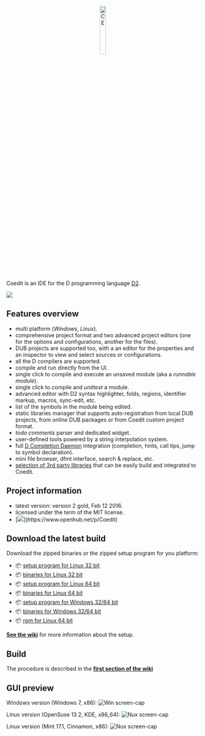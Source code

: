 <p align="center">
  <img src="https://github.com/BBasile/Coedit/raw/master/logo/coedit.png?raw=true" width="18%" height="18%" alt="CE"/>
</p>

Coedit is an IDE for the D programming language [D2](http://dlang.org).

[![](https://github.com/BBasile/CoeditWikiData/raw/master/coedit.win7.33.png)](https://github.com/BBasile/CoeditWikiData/raw/master/coedit.win7.png)

**Features overview**
---
- multi platform (_Windows_, _Linux_).
- comprehensive project format and two advanced project editors (one for the options and configurations, another for the files).
- DUB projects are supported too, with a an editor for the properties and an inspector to view and select sources or configurations.
- all the D compilers are supported.
- compile and run directly from the UI.
- single click to compile and execute an unsaved module (aka a _runnable module_).
- single click to compile and _unittest_ a module.
- advanced editor with D2 syntax highlighter, folds, regions, identifier markup, macros, sync-edit, etc.
- list of the symbols in the module being edited.
- static libraries manager that supports auto-registration from local DUB projects, from online DUB packages or from Coedit custom project format.
- _todo comments_ parser and dedicated widget.
- user-defined tools powered by a string interpolation system.
- full [D Completion Daemon](https://github.com/Hackerpilot/DCD) integration (completion, hints, call tips, jump to symbol declaration).
- mini file browser, dfmt interface, search & replace, etc.
- [selection of 3rd party libraries](https://github.com/BBasile/metad) that can be easily build and integrated to Coedit.

**Project information**
---
- latest version: version 2 gold, Feb 12 2016.
- licensed under the term of the MIT license.
- [![](https://www.openhub.net/p/Coedit/widgets/project_thin_badge?format=gif&amp;ref=sample")](https://www.openhub.net/p/Coedit)

**Download the latest build**
---
Download the zipped binaries or the zipped setup program for you platform:

- :package: [setup program for Linux 32 bit](https://github.com/BBasile/Coedit/releases/download/2_gold/coedit.2gold.linux32.setup.zip)
- :package: [binaries for Linux 32 bit](https://github.com/BBasile/Coedit/releases/download/2_gold/coedit.2gold.linux32.zip)
- :package: [setup program for Linux 64 bit](https://github.com/BBasile/Coedit/releases/download/2_gold/coedit.2gold.linux64.setup.zip)
- :package: [binaries for Linux 64 bit](https://github.com/BBasile/Coedit/releases/download/2_gold/coedit.2gold.linux64.zip)
- :package: [setup program for Windows 32/64 bit](https://github.com/BBasile/Coedit/releases/download/2_gold/coedit.2gold.win32.setup.zip)
- :package: [binaries for Windows 32/64 bit](https://github.com/BBasile/Coedit/releases/download/2_gold/coedit.2gold.win32.zip)
- :package: [rpm for Linux 64 bit](https://github.com/BBasile/Coedit/releases/download/2_gold/coedit-2-gold.x86_64.rpm)

[**See the wiki**](https://github.com/BBasile/Coedit/wiki#detailed-setup-procedure) for more information about the setup. 

**Build**
---

The procedure is described in the [**first section of the wiki**](https://github.com/BBasile/Coedit/wiki#detailed-setup-procedure)

**GUI preview**
---
Windows version (Windows 7, x86):
![Win screen-cap](https://github.com/BBasile/CoeditWikiData/raw/master/coedit.win7.png "Coedit GUI preview")

Linux version (OpenSuse 13.2, KDE, x86_64):
![Nux screen-cap](https://github.com/BBasile/CoeditWikiData/raw/master/coedit.linux.kde.png "Coedit GUI preview")

Linux version (Mint 17.1, Cinnamon, x86):
![Nux screen-cap](https://github.com/BBasile/CoeditWikiData/raw/master/coedit.linux.cinnamon.png "Coedit GUI preview")
